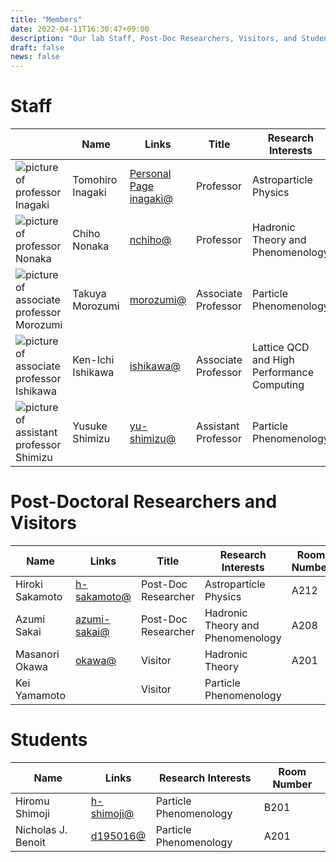 ```yaml
---
title: "Members"
date: 2022-04-11T16:30:47+09:00
description: "Our lab Staff, Post-Doc Researchers, Visitors, and Students"
draft: false
news: false
---
```


<!--more-->
# Staff
| | Name | Links | Title | Research Interests | Room Number |
| --- | ---- | ---- | ---- | ---- | ---- |
| ![picture of professor Inagaki](imgs/staff/inagaki2_2009.JPG) | Tomohiro Inagaki | [Personal Page](https://home.hiroshima-u.ac.jp/inagaki/) [inagaki@](mailto:inagaki@hiroshima-u.ac.jp) | Professor | Astroparticle Physics | Media Center |
| ![picture of professor Nonaka](imgs/staff/nonaka.JPG) | Chiho Nonaka | [nchiho@](mailto:nchiho@hiroshima-u.ac.jp) | Professor | Hadronic Theory and Phenomenology | A204 |
| ![picture of associate professor Morozumi](imgs/staff/morozumi.JPG) | Takuya Morozumi | [morozumi@](mailto:morozumi@hiroshima-u.ac.jp) | Associate Professor | Particle Phenomenology | A202 |
| ![picture of associate professor Ishikawa](imgs/staff/ishikawa_20210104.JPG) | Ken-Ichi Ishikawa | [ishikawa@](mailto:ishikawa@hiroshima-u.ac.jp) | Associate Professor | Lattice QCD and High Performance Computing | A203 |
| ![picture of assistant professor Shimizu](imgs/staff/YusukeShimizu_trim.jpg) | Yusuke Shimizu | [yu-shimizu@](mailto:yu-shimizu@hiroshima-u.ac.jp) | Assistant Professor | Particle Phenomenology | A201 |

# Post-Doctoral Researchers and Visitors
| Name | Links | Title | Research Interests | Room Number |
| ---- | ---- | ---- | ---- | ---- |
| Hiroki Sakamoto | [h-sakamoto@](h-sakamoto@hiroshima-u.ac.jp) | Post-Doc Researcher | Astroparticle Physics | A212 |
| Azumi Sakai | [azumi-sakai@](mailto:azumi-sakai@hiroshima-u.ac.jp) | Post-Doc Researcher | Hadronic Theory and Phenomenology | A208 |
| Masanori Okawa | [okawa@](okawa@sci.hiroshima-u.ac.jp) | Visitor | Hadronic Theory | A201 |
| Kei Yamamoto |  | Visitor | Particle Phenomenology |  |

# Students
| Name | Links | Research Interests | Room Number |
| ---- | ---- | ---- | ---- |
| Hiromu Shimoji | [h-shimoji@](mailto:h-shimoji@hiroshima-u.ac.jp) | Particle Phenomenology | B201 |
| Nicholas J. Benoit | [d195016@](d195016@hiroshima-u.ac.jp) | Particle Phenomenology | A201 |

